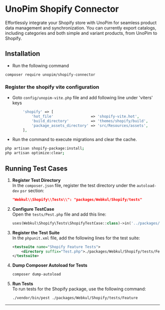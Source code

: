 # UnoPim Shopify Connector

Effortlessly integrate your Shopify store with UnoPim for seamless product data management and synchronization. You can currently export catalogs, including categories and both simple and variant products, from UnoPim to Shopify.

## Installation

- Run the following command
```
composer require unopim/shopify-connector
```

### Register the shopify vite configuration

* Goto `config/unopim-vite.php` file and add following line under 'viters' keys
```php
        'shopify' => [
            'hot_file'                 => 'shopify-vite.hot',
            'build_directory'          => 'themes/shopify/build',
            'package_assets_directory' => 'src/Resources/assets',   
        ],
```

* Run the command to execute migrations and clear the cache.

```bash
php artisan shopify-package:install;
php artisan optimize:clear;
```

## Running Test Cases

1. **Register Test Directory**  
   In the `composer.json` file, register the test directory under the `autoload-dev` `psr` section:

   ```json
   "Webkul\\Shopify\\Tests\\": "packages/Webkul/Shopify/tests"
   ```

2. **Configure TestCase**  
   Open the `tests/Pest.php` file and add this line:

   ```php
   uses(Webkul\Shopify\Tests\ShopifyTestCase::class)->in('../packages/Webkul/Shopify/tests');
   ```

3. **Register the Test Suite**  
   In the `phpunit.xml` file, add the following lines for the test suite:

   ```xml
   <testsuite name="Shopify Feature Tests">
       <directory suffix="Test.php">./packages/Webkul/Shopify/tests/Feature</directory>
   </testsuite>
   ```

4. **Dump Composer Autoload for Tests**  
   ```bash
   composer dump-autoload
   ```

5. **Run Tests**  
   To run tests for the Shopify package, use the following command:

   ```bash
   ./vendor/bin/pest ./packages/Webkul/Shopify/tests/Feature
   ```

---

